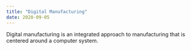 ```yaml
---
title: "Digital Manufacturing"
date: 2020-09-05
---
```

Digital manufacturing is an integrated approach to manufacturing that is centered around a computer system.

